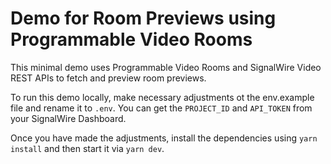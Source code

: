 # Demo for Room Previews using Programmable Video Rooms

This minimal demo uses Programmable Video Rooms and SignalWire Video REST APIs to fetch and preview room previews.

To run this demo locally, make necessary adjustments ot the env.example file and rename it to `.env`. You can get the `PROJECT_ID` and `API_TOKEN` from your SignalWire Dashboard.

Once you have made the adjustments, install the dependencies using `yarn install` and then start it via `yarn dev`.
